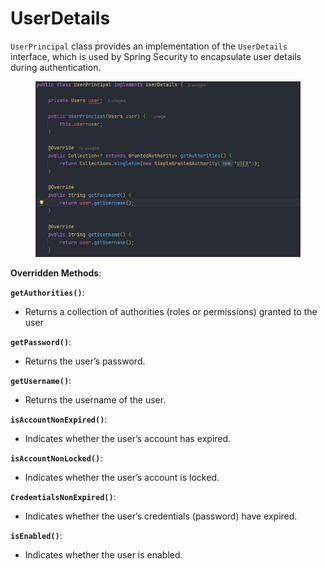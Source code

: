 # UserDetails

`UserPrincipal` class provides an implementation of the `UserDetails` interface, which is used by Spring Security to encapsulate user details during authentication.

<figure><img src="../../.gitbook/assets/image (17).png" alt=""><figcaption></figcaption></figure>

**Overridden Methods**:

**`getAuthorities()`**:

* Returns a collection of authorities (roles or permissions) granted to the user

**`getPassword()`**:

* Returns the user’s password.

**`getUsername()`**:

* Returns the username of the user.

**`isAccountNonExpired()`**:

* Indicates whether the user’s account has expired.

**`isAccountNonLocked()`**:

* Indicates whether the user’s account is locked.

**`CredentialsNonExpired()`**:

* Indicates whether the user’s credentials (password) have expired.

**`isEnabled()`**:

* Indicates whether the user is enabled.

